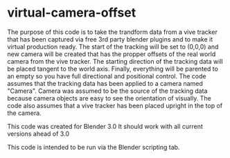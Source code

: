 # virtual-camera-offset

The purpose of this code is to take the trandform data from a vive tracker that has been captured via free 3rd party blender plugins and to make it virtual production ready.
The start of the tracking will be set to (0,0,0) and new camera will be created that has the propper offsets of the real world camera from the vive tracker. 
The starting direction of the tracking data will be placed tangent to the world axis. Finally, everything will be parented to an empty so you have full directional and positional control.
The code assumes that the tracking data has been applied to a camera named "Camera". Camera was assumed to be the source of the tracking data because camera objects are easy to see the orientation of visually. The code also assumes that a vive tracker has been placed upright in the top of the camera.

This code was created for Blender 3.0
It should work with all current versions ahead of 3.0

This code is intended to be run via the Blender scripting tab.

